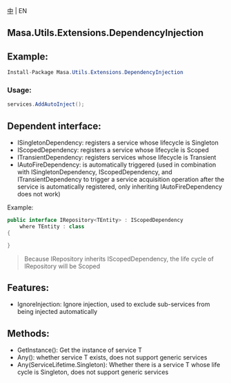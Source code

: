 [中](README.zh-CN.md) | EN

## Masa.Utils.Extensions.DependencyInjection

## Example:

````c#
Install-Package Masa.Utils.Extensions.DependencyInjection
````
### Usage:

````C#
services.AddAutoInject();
````

## Dependent interface:

* ISingletonDependency: registers a service whose lifecycle is Singleton
* IScopedDependency: registers a service whose lifecycle is Scoped
* ITransientDependency: registers services whose lifecycle is Transient
* IAutoFireDependency: is automatically triggered (used in combination with ISingletonDependency, IScopedDependency, and ITransientDependency to trigger a service acquisition operation after the service is automatically registered, only inheriting IAutoFireDependency does not work)

Example:

````c#
public interface IRepository<TEntity> : IScopedDependency
    where TEntity : class
{

}
````

> Because IRepository<TEntity> inherits IScopedDependency, the life cycle of IRepository<TEntity> will be Scoped

## Features:

* IgnoreInjection: Ignore injection, used to exclude sub-services from being injected automatically

## Methods:

* GetInstance<T>(): Get the instance of service T
* Any<T>(): whether service T exists, does not support generic services
* Any<T>(ServiceLifetime.Singleton): Whether there is a service T whose life cycle is Singleton, does not support generic services